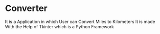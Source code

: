 # Converter
It is  a Application in which User can Convert Miles to Kilometers
It is made With the Help of Tkinter which is a Python Framework
